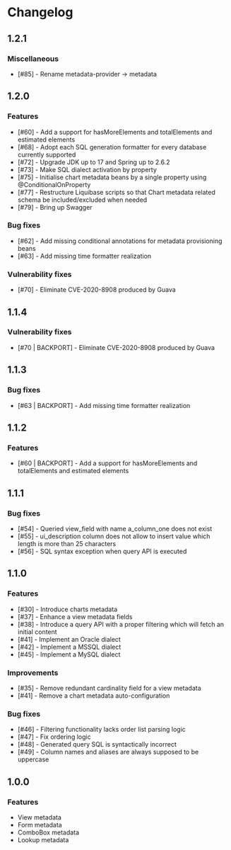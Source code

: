 # Changelog

## 1.2.1
### Miscellaneous
* [#85] - Rename metadata-provider -> metadata

## 1.2.0
### Features
* [#60] - Add a support for hasMoreElements and totalElements and estimated elements
* [#68] - Adopt each SQL generation formatter for every database currently supported
* [#72] - Upgrade JDK up to 17 and Spring up to 2.6.2
* [#73] - Make SQL dialect activation by property
* [#75] - Initialise chart metadata beans by a single property using @ConditionalOnProperty
* [#77] - Restructure Liquibase scripts so that Chart metadata related schema be included/excluded when needed
* [#79] - Bring up Swagger

### Bug fixes
* [#62] - Add missing conditional annotations for metadata provisioning beans
* [#63] - Add missing time formatter realization

### Vulnerability fixes
* [#70] - Eliminate CVE-2020-8908 produced by Guava

## 1.1.4
### Vulnerability fixes
* [#70 | BACKPORT] - Eliminate CVE-2020-8908 produced by Guava

## 1.1.3
### Bug fixes
* [#63 | BACKPORT] - Add missing time formatter realization

## 1.1.2
### Features
* [#60 | BACKPORT] - Add a support for hasMoreElements and totalElements and estimated elements

## 1.1.1
### Bug fixes
* [#54] - Queried view_field with name a_column_one does not exist
* [#55] - ui_description column does not allow to insert value which length is more than 25 characters
* [#56] - SQL syntax exception when query API is executed

## 1.1.0
### Features
* [#30] - Introduce charts metadata
* [#37] - Enhance a view metadata fields
* [#38] - Introduce a query API with a proper filtering which will fetch an initial content
* [#41] - Implement an Oracle dialect
* [#42] - Implement a MSSQL dialect
* [#45] - Implement a MySQL dialect

### Improvements
* [#35] - Remove redundant cardinality field for a view metadata
* [#41] - Remove a chart metadata auto-configuration

### Bug fixes
* [#46] - Filtering functionality lacks order list parsing logic
* [#47] - Fix ordering logic
* [#48] - Generated query SQL is syntactically incorrect
* [#49] - Column names and aliases are always supposed to be uppercase

## 1.0.0
### Features
* View metadata
* Form metadata
* ComboBox metadata
* Lookup metadata